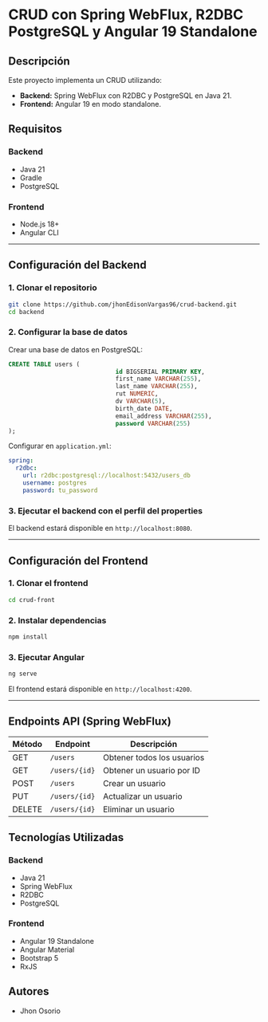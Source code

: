 # CRUD con Spring WebFlux, R2DBC PostgreSQL y Angular 19 Standalone

## Descripción
Este proyecto implementa un CRUD utilizando:
- **Backend:** Spring WebFlux con R2DBC y PostgreSQL en Java 21.
- **Frontend:** Angular 19 en modo standalone.

## Requisitos
### Backend
- Java 21
- Gradle
- PostgreSQL

### Frontend
- Node.js 18+
- Angular CLI

---

## Configuración del Backend

### 1. Clonar el repositorio
```sh
git clone https://github.com/jhonEdisonVargas96/crud-backend.git
cd backend
```

### 2. Configurar la base de datos
Crear una base de datos en PostgreSQL:
```sql
CREATE TABLE users (
                              id BIGSERIAL PRIMARY KEY,
                              first_name VARCHAR(255),
                              last_name VARCHAR(255),
                              rut NUMERIC,
                              dv VARCHAR(5),
                              birth_date DATE,
                              email_address VARCHAR(255),
                              password VARCHAR(255)
);
```
Configurar en `application.yml`:
```yaml
spring:
  r2dbc:
    url: r2dbc:postgresql://localhost:5432/users_db
    username: postgres
    password: tu_password
```

### 3. Ejecutar el backend con el perfil del properties

El backend estará disponible en `http://localhost:8080`.

---

## Configuración del Frontend

### 1. Clonar el frontend
```sh
cd crud-front
```

### 2. Instalar dependencias
```sh
npm install
```

### 3. Ejecutar Angular
```sh
ng serve
```

El frontend estará disponible en `http://localhost:4200`.

---

## Endpoints API (Spring WebFlux)

| Método | Endpoint        | Descripción |
|--------|---------------|-------------|
| GET    | `/users`      | Obtener todos los usuarios |
| GET    | `/users/{id}` | Obtener un usuario por ID |
| POST   | `/users`      | Crear un usuario |
| PUT    | `/users/{id}` | Actualizar un usuario |
| DELETE | `/users/{id}` | Eliminar un usuario |


## Tecnologías Utilizadas
### Backend
- Java 21
- Spring WebFlux
- R2DBC
- PostgreSQL

### Frontend
- Angular 19 Standalone
- Angular Material
- Bootstrap 5
- RxJS

## Autores
- Jhon Osorio

